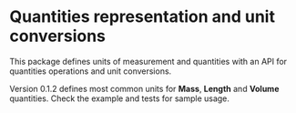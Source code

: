 # Quantities representation and unit conversions

This package defines units of measurement and quantities with an API for quantities operations and unit conversions.

Version 0.1.2 defines most common units for **Mass**, **Length** and **Volume** quantities.
Check the example and tests for sample usage.